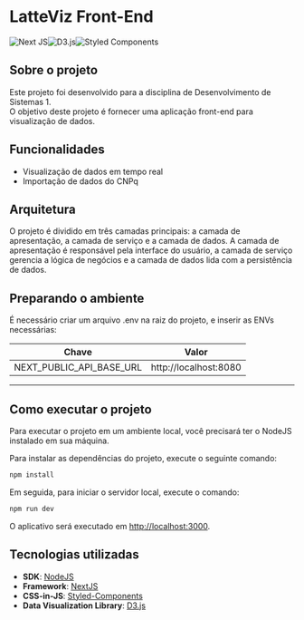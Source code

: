 # LatteViz Front-End

![Next JS](https://img.shields.io/badge/Next-black?style=for-the-badge&logo=next.js&logoColor=white)![D3.js](https://img.shields.io/badge/Data--Driven%20Documents-white?style=for-the-badge&logo=D3.js)![Styled Components](https://img.shields.io/badge/styled--components-DB7093?style=for-the-badge&logo=styled-components&logoColor=white)

## Sobre o projeto

Este projeto foi desenvolvido para a disciplina de Desenvolvimento de Sistemas 1.  
O objetivo deste projeto é fornecer uma aplicação front-end para visualização de dados.

## Funcionalidades

- Visualização de dados em tempo real
- Importação de dados do CNPq

## Arquitetura

O projeto é dividido em três camadas principais: a camada de apresentação, a camada de serviço e a camada de dados. A camada de apresentação é responsável pela interface do usuário, a camada de serviço gerencia a lógica de negócios e a camada de dados lida com a persistência de dados.

## Preparando o ambiente

É necessário criar um arquivo .env na raiz do projeto, e inserir as ENVs necessárias:


| Chave       |Valor|
|------------|-----|
| NEXT_PUBLIC_API_BASE_URL |http://localhost:8080|
---


## Como executar o projeto

Para executar o projeto em um ambiente local, você precisará ter o NodeJS instalado em sua máquina.

Para instalar as dependências do projeto, execute o seguinte comando:

```bash
npm install
```

Em seguida, para iniciar o servidor local, execute o comando:

```bash
npm run dev
```

O aplicativo será executado em [http://localhost:3000](http://localhost:3000).

## Tecnologias utilizadas

- **SDK**: [NodeJS](https://nodejs.org/)
- **Framework**: [NextJS](https://nextjs.org/)
- **CSS-in-JS**: [Styled-Components](https://styled-components.com/)
- **Data Visualization Library**: [D3.js](https://d3js.org/)
